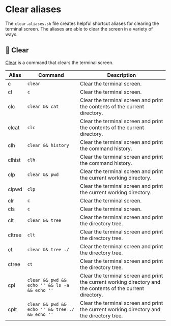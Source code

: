 # Clear aliases

The `clear.aliases.sh` file creates helpful shortcut aliases for clearing the terminal screen. The aliases are able to clear the screen in a variety of ways.

## 🧹 Clear

[Clear](https://en.wikipedia.org/wiki/Clear_(command)) is a command that clears the terminal screen.

| Alias | Command | Description |
| ----- | ----- | ----- |
| c | `clear` | Clear the terminal screen. |
| cl | `c` | Clear the terminal screen. |
| clc | `clear && cat` | Clear the terminal screen and print the contents of the current directory. |
| clcat | `clc` | Clear the terminal screen and print the contents of the current directory. |
| clh | `clear && history` | Clear the terminal screen and print the command history. |
| clhist | `clh` | Clear the terminal screen and print the command history. |
| clp | `clear && pwd` | Clear the terminal screen and print the current working directory. |
| clpwd | `clp` | Clear the terminal screen and print the current working directory. |
| clr | `c` | Clear the terminal screen. |
| cls | `c` | Clear the terminal screen. |
| clt | `clear && tree` | Clear the terminal screen and print the directory tree. |
| cltree | `clt` | Clear the terminal screen and print the directory tree. |
| ct | `clear && tree ./` | Clear the terminal screen and print the directory tree. |
| ctree | `ct` | Clear the terminal screen and print the directory tree. |
| cpl | `clear && pwd && echo '' && ls -a && echo ''` | Clear the terminal screen and print the current working directory and the contents of the current directory. |
| cplt | `clear && pwd && echo '' && tree ./ && echo ''` | Clear the terminal screen and print the current working directory and the directory tree. |
